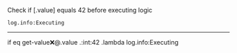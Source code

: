 Check if [.value] equals 42 before executing logic

```hyperlambda
log.info:Executing
```
---
if
   eq
      get-value:x:@.value
      .:int:42
   .lambda
      log.info:Executing
